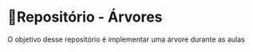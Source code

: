 <h1>🌳Repositório - Árvores</h1>
<p>O objetivo desse repositório é implementar uma árvore durante as aulas</p>
